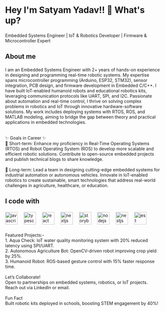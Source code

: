 <h1 align="left">Hey I'm Satyam Yadav!! 👋 What's up?</h1>

###

<p align="left">Embedded Systems Engineer | IoT & Robotics Developer | Firmware & Microcontroller Expert</p>

###

<h2 align="left">About me</h2>

###

<p align="left">I am an Embedded Systems Engineer with 2+ years of hands-on experience in designing and programming real-time robotic systems. My expertise spans microcontroller programming (Arduino, ESP32, STM32), sensor integration, PCB design, and firmware development in Embedded C/C++. I have built IoT-enabled humanoid robots and educational robotics kits, leveraging communication protocols like UART, SPI, and I2C. Passionate about automation and real-time control, I thrive on solving complex problems in robotics and IoT through innovative hardware-software solutions. My work includes deploying systems with RTOS, ROS, and MATLAB modeling, aiming to bridge the gap between theory and practical applications in embedded technologies.<br><br><br>✨ Goals in Career ✨<br>🎯 Short-term: Enhance my proficiency in Real-Time Operating Systems (RTOS) and Robot Operating System (ROS) to develop more scalable and efficient robotic solutions. Contribute to open-source embedded projects and publish technical blogs to share knowledge.<br><br>🎯 Long-term: Lead a team in designing cutting-edge embedded systems for industrial automation or autonomous vehicles. Innovate in IoT-enabled robotics to create sustainable, smart technologies that address real-world challenges in agriculture, healthcare, or education.</p>

###

<h2 align="left">I code with</h2>

###

<div align="left">
  <img src="https://cdn.jsdelivr.net/gh/devicons/devicon/icons/javascript/javascript-original.svg" height="40" alt="javascript logo"  />
  <img width="12" />
  <img src="https://cdn.jsdelivr.net/gh/devicons/devicon/icons/typescript/typescript-original.svg" height="40" alt="typescript logo"  />
  <img width="12" />
  <img src="https://cdn.jsdelivr.net/gh/devicons/devicon/icons/react/react-original.svg" height="40" alt="react logo"  />
  <img width="12" />
  <img src="https://cdn.jsdelivr.net/gh/devicons/devicon/icons/nextjs/nextjs-original.svg" height="40" alt="nextjs logo"  />
  <img width="12" />
  <img src="https://cdn.jsdelivr.net/gh/devicons/devicon/icons/storybook/storybook-original.svg" height="40" alt="storybook logo"  />
  <img width="12" />
  <img src="https://cdn.jsdelivr.net/gh/devicons/devicon/icons/nodejs/nodejs-original.svg" height="40" alt="nodejs logo"  />
  <img width="12" />
  <img src="https://cdn.jsdelivr.net/gh/devicons/devicon/icons/nestjs/nestjs-original.svg" height="40" alt="nestjs logo"  />
  <img width="12" />
  <img src="https://cdn.jsdelivr.net/gh/devicons/devicon/icons/jest/jest-plain.svg" height="40" alt="jest logo"  />
</div>

###

<p align="left">Featured Projects:-<br>1. Aqua Check: IoT water quality monitoring system with 20% reduced latency using SPI/UART.<br>2. Autonomous Agriculture Bot: OpenCV-driven robot improving crop yield by 25%.<br>3. Humanoid Robot: ROS-based gesture control with 15% faster response time.<br><br>Let’s Collaborate!<br>Open to partnerships on embedded systems, robotics, or IoT projects. Reach out via LinkedIn or email.<br><br>Fun Fact<br>Built robotic kits deployed in schools, boosting STEM engagement by 40%!</p>

###

